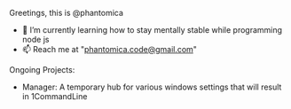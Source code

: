 Greetings, this is @phantomica

- 🌱 I’m currently learning how to stay mentally stable while programming node js
- 📫 Reach me at "phantomica.code@gmail.com"

Ongoing Projects:
- Manager: A temporary hub for various windows settings that will result in 1CommandLine

<!---
phantomica/phantomica is a ✨ special ✨ repository because its `README.md` (this file) appears on your GitHub profile.
You can click the Preview link to take a look at your changes.
--->
